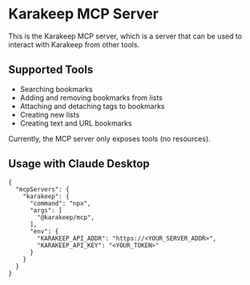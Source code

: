 # Karakeep MCP Server

This is the Karakeep MCP server, which is a server that can be used to interact with Karakeep from other tools.

## Supported Tools

- Searching bookmarks
- Adding and removing bookmarks from lists
- Attaching and detaching tags to bookmarks
- Creating new lists
- Creating text and URL bookmarks

Currently, the MCP server only exposes tools (no resources).

## Usage with Claude Desktop


```
{
  "mcpServers": {
    "karakeep": {
      "command": "npx",
      "args": [
        "@karakeep/mcp",
      ],
      "env": {
        "KARAKEEP_API_ADDR": "https://<YOUR_SERVER_ADDR>",
        "KARAKEEP_API_KEY": "<YOUR_TOKEN>"
      }
    }
  }
}
```

